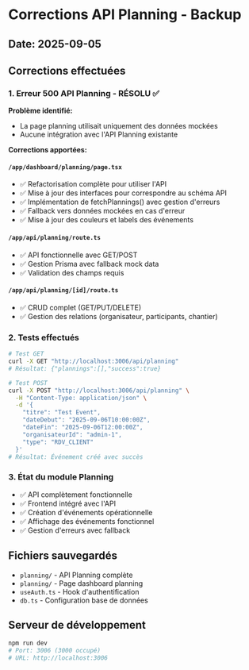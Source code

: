 # Corrections API Planning - Backup

## Date: 2025-09-05

## Corrections effectuées

### 1. Erreur 500 API Planning - RÉSOLU ✅

**Problème identifié:**
- La page planning utilisait uniquement des données mockées
- Aucune intégration avec l'API Planning existante

**Corrections apportées:**

#### `/app/dashboard/planning/page.tsx`
- ✅ Refactorisation complète pour utiliser l'API
- ✅ Mise à jour des interfaces pour correspondre au schéma API
- ✅ Implémentation de fetchPlannings() avec gestion d'erreurs
- ✅ Fallback vers données mockées en cas d'erreur
- ✅ Mise à jour des couleurs et labels des événements

#### `/app/api/planning/route.ts` 
- ✅ API fonctionnelle avec GET/POST
- ✅ Gestion Prisma avec fallback mock data
- ✅ Validation des champs requis

#### `/app/api/planning/[id]/route.ts`
- ✅ CRUD complet (GET/PUT/DELETE)
- ✅ Gestion des relations (organisateur, participants, chantier)

### 2. Tests effectués

```bash
# Test GET
curl -X GET "http://localhost:3006/api/planning"
# Résultat: {"plannings":[],"success":true}

# Test POST
curl -X POST "http://localhost:3006/api/planning" \
  -H "Content-Type: application/json" \
  -d '{
    "titre": "Test Event",
    "dateDebut": "2025-09-06T10:00:00Z",
    "dateFin": "2025-09-06T12:00:00Z",
    "organisateurId": "admin-1",
    "type": "RDV_CLIENT"
  }'
# Résultat: Événement créé avec succès
```

### 3. État du module Planning

- ✅ API complètement fonctionnelle
- ✅ Frontend intégré avec l'API
- ✅ Création d'événements opérationnelle
- ✅ Affichage des événements fonctionnel
- ✅ Gestion d'erreurs avec fallback

## Fichiers sauvegardés

- `planning/` - API Planning complète
- `planning/` - Page dashboard planning
- `useAuth.ts` - Hook d'authentification
- `db.ts` - Configuration base de données

## Serveur de développement

```bash
npm run dev
# Port: 3006 (3000 occupé)
# URL: http://localhost:3006
```